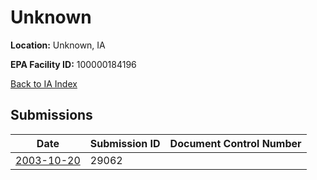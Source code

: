 # Unknown

**Location:** Unknown, IA

**EPA Facility ID:** 100000184196

[Back to IA Index](../../index.md)

## Submissions

| Date | Submission ID | Document Control Number |
|------|--------------|-------------------------|
| [2003-10-20](submissions/29062.md) | 29062 |  |
